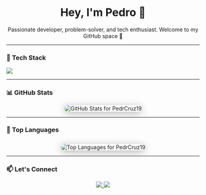<!-- README.md -->

<h1 align="center">Hey, I'm Pedro 👋</h1>
<p align="center">
  Passionate developer, problem-solver, and tech enthusiast.  
  Welcome to my GitHub space 🚀
</p>

---

### 🧰 Tech Stack

<p>
  <img src="https://skillicons.dev/icons?i=ts,js,react,nextjs,nodejs,nestjs,postgres,prisma,tailwindcss,vercel" />
</p>

---

### 📊 GitHub Stats

<div align="center">
  <img
    src="https://github-readme-stat-neon.vercel.app/api?username=PedrCruz19&show_icons=true&count_private=true&theme=radical&hide_border=false&border_radius=15"
    alt="GitHub Stats for PedrCruz19"
    style="max-width: 100%; border-radius: 15px; box-shadow: 0 4px 20px rgba(0,0,0,0.3);"
  />
</div>

---

### 📘 Top Languages

<div align="center">
  <img
    src="https://github-readme-stat-neon.vercel.app/api/top-langs/?username=PedrCruz19&layout=compact&theme=radical&border_radius=15"
    alt="Top Languages for PedrCruz19"
    style="max-width: 100%; border-radius: 15px; margin-top: 10px; box-shadow: 0 4px 20px rgba(0,0,0,0.3);"
  />
</div>

---

### 📫 Let's Connect

<p align="center">
  <a href="https://www.linkedin.com/in/pruz19/" target="_blank">
    <img src="https://img.shields.io/badge/-LinkedIn-0e76a8?style=for-the-badge&logo=linkedin&logoColor=white" />
  </a>
  <a href="mailto:1240589@isep.ipp.pt">
    <img src="https://img.shields.io/badge/-Email-red?style=for-the-badge&logo=gmail&logoColor=white" />
  </a>
</p>
